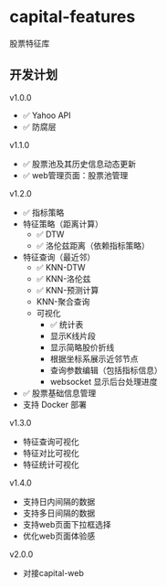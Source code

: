 # capital-features

股票特征库


## 开发计划

v1.0.0

* &#x2705; Yahoo API
* &#x2705; 防腐层

v1.1.0

* &#x2705; 股票池及其历史信息动态更新
* &#x2705; web管理页面：股票池管理

v1.2.0

* &#x2705; 指标策略
* 特征策略（距离计算）
  * &#x2705; DTW
  * &#x2705; 洛伦兹距离（依赖指标策略）
* 特征查询（最近邻）
  * &#x2705; KNN-DTW
  * &#x2705; KNN-洛伦兹
  * &#x2705; KNN-预测计算
  * KNN-聚合查询
  * 可视化
    * &#x2705; 统计表
    * 显示K线片段
    * 显示简略股价折线
    * 根据坐标系展示近邻节点
    * 查询参数编辑（包括指标信息）
    * websocket 显示后台处理进度
* &#x2705; 股票基础信息管理
* 支持 Docker 部署

v1.3.0

* 特征查询可视化
* 特征对比可视化
* 特征统计可视化

v1.4.0

* 支持日内间隔的数据
* 支持多日间隔的数据
* 支持web页面下拉框选择
* 优化web页面体验感

v2.0.0

* 对接capital-web
